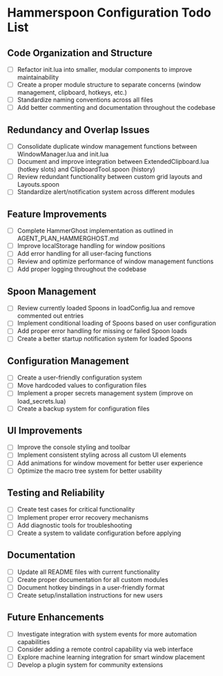 # Hammerspoon Configuration Todo List

## Code Organization and Structure
- [ ] Refactor init.lua into smaller, modular components to improve maintainability
- [ ] Create a proper module structure to separate concerns (window management, clipboard, hotkeys, etc.)
- [ ] Standardize naming conventions across all files
- [ ] Add better commenting and documentation throughout the codebase

## Redundancy and Overlap Issues
- [ ] Consolidate duplicate window management functions between WindowManager.lua and init.lua
- [ ] Document and improve integration between ExtendedClipboard.lua (hotkey slots) and ClipboardTool.spoon (history)
- [ ] Review redundant functionality between custom grid layouts and Layouts.spoon
- [ ] Standardize alert/notification system across different modules

## Feature Improvements
- [ ] Complete HammerGhost implementation as outlined in AGENT_PLAN_HAMMERGHOST.md
- [ ] Improve localStorage handling for window positions
- [ ] Add error handling for all user-facing functions
- [ ] Review and optimize performance of window management functions
- [ ] Add proper logging throughout the codebase

## Spoon Management
- [ ] Review currently loaded Spoons in loadConfig.lua and remove commented out entries
- [ ] Implement conditional loading of Spoons based on user configuration
- [ ] Add proper error handling for missing or failed Spoon loads
- [ ] Create a better startup notification system for loaded Spoons

## Configuration Management
- [ ] Create a user-friendly configuration system
- [ ] Move hardcoded values to configuration files
- [ ] Implement a proper secrets management system (improve on load_secrets.lua)
- [ ] Create a backup system for configuration files

## UI Improvements
- [ ] Improve the console styling and toolbar
- [ ] Implement consistent styling across all custom UI elements
- [ ] Add animations for window movement for better user experience
- [ ] Optimize the macro tree system for better usability

## Testing and Reliability
- [ ] Create test cases for critical functionality
- [ ] Implement proper error recovery mechanisms
- [ ] Add diagnostic tools for troubleshooting
- [ ] Create a system to validate configuration before applying

## Documentation
- [ ] Update all README files with current functionality
- [ ] Create proper documentation for all custom modules
- [ ] Document hotkey bindings in a user-friendly format
- [ ] Create setup/installation instructions for new users

## Future Enhancements
- [ ] Investigate integration with system events for more automation capabilities
- [ ] Consider adding a remote control capability via web interface
- [ ] Explore machine learning integration for smart window placement
- [ ] Develop a plugin system for community extensions 
